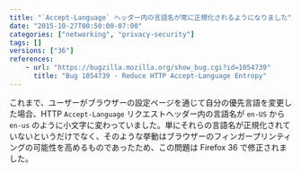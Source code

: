 ```yaml
---
title: "`Accept-Language` ヘッダー内の言語名が常に正規化されるようになりました"
date: "2015-10-27T00:50:00-07:00"
categories: ["networking", "privacy-security"]
tags: []
versions: ["36"]
references:
    - url: "https://bugzilla.mozilla.org/show_bug.cgi?id=1054739"
      title: "Bug 1054739 - Reduce HTTP Accept-Language Entropy"
---
```

これまで、ユーザーがブラウザーの設定ページを通じて自分の優先言語を変更した場合、HTTP `Accept-Language` リクエストヘッダー内の言語名が `en-US` から `en-us` のように小文字に変わっていました。単にそれらの言語名が正規化されていないというだけでなく、そのような挙動はブラウザーのフィンガープリンティングの可能性を高めるものであったため、この問題は Firefox 36 で修正されました。
